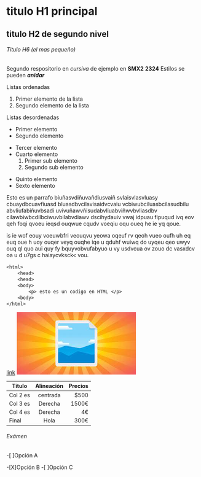 # titulo H1 principal

## titulo H2 de segundo nivel

###### Titulo H6 (el mas pequeño)

Segundo respositorio en _cursiva_ de ejemplo en __SMX2__ **2324**
Estilos se pueden **_anidar_**

Listas ordenadas
1. Primer elemento de la lista
2. Segundo elemento de la lista

Listas desordenadas

* Primer elemento
* Segundo elemento
- Tercer elemento
- Cuarto elemento
    1. Primer sub elemento
    2. Segundo sub elemento
+ Quinto elemento
+ Sexto elemento

Esto es un parrafo biuñasvdiñuvañdiusvaiñ svlaisvlasvluasy cbuaydbcuavfiuasd bluasdbvcilavisaidvcvaiu vcbiwubciluasbcilasudbilu abvliufabiñuvbsadi uvivuñawvñisudabvliuabviñwvbvliasdbv cilawbiwbcdilbciwuvbilabvdiawv dscihydauiv vwaj idpuau fipuqud ivq eov qeh foqi qvoeu ieqsd ouqwue cqudv voeqiu oqu oueq he ie yq qoue.

is ie wof eouy voeuwbfri veouqvu yeowa oqeuf rv qeoh vueo oufh uh eq euq oue h uoy ouqer veyq ouqhe iqe u qduhf wuiwq do uyqeu qeo uwyv ouq ql quo aui quy fy bquyvobvufabyuo u vy   usdvcua ov zouo dc vasxdcv oa  u d u7gs c haiaycvksck< vou.

```
<html>
    <head>
    <head>
    <body>
        <p> esto es un codigo en HTML </p>
    <body>
</html>
```
[link](https://www.fje.edu/ca/jesuites-bellvitge "Enlace a la web del cole")
![imagen](https://github.com/PaulMoralLuque/repositorio2/blob/main/descarga.jpeg "titulo")

|Titulo |Alineación | Precios|
|----------|:----------:|----------:|
|Col 2 es|centrada|$500|
|Col 3 es|Derecha|1500€|
|Col 4 es|Derecha|4€|
|Final|Hola|300€|

###### Exámen

-[ ]Opción A

-[X]Opción B
-[ ]Opción C